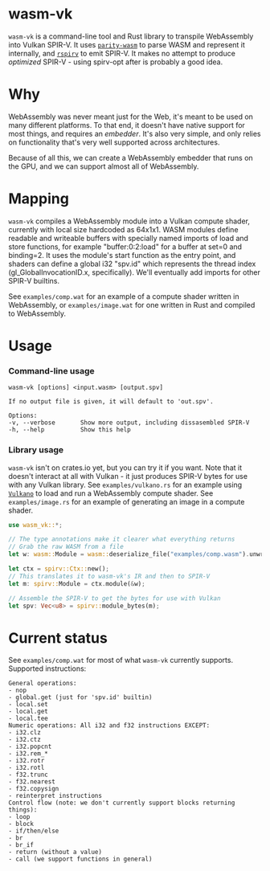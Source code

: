 # wasm-vk
`wasm-vk` is a command-line tool and Rust library to transpile WebAssembly into Vulkan SPIR-V.
It uses [`parity-wasm`](https://crates.io/crates/parity-wasm) to parse WASM and represent it internally,
and [`rspirv`](https://crates.io/crates/rspirv) to emit SPIR-V.
It makes no attempt to produce *optimized* SPIR-V - using spirv-opt after is probably a good idea.

# Why
WebAssembly was never meant just for the Web, it's meant to be used on many different platforms.
To that end, it doesn't have native support for most things, and requires an *embedder*.
It's also very simple, and only relies on functionality that's very well supported across architectures.

Because of all this, we can create a WebAssembly embedder that runs on the GPU, and we can support almost all of WebAssembly.

# Mapping
`wasm-vk` compiles a WebAssembly module into a Vulkan compute shader, currently with local size hardcoded as 64x1x1.
WASM modules define readable and writeable buffers with specially named imports of load and store functions, for example "buffer:0:2:load" for a buffer at set=0 and binding=2.
It uses the module's start function as the entry point, and shaders can define a global i32 "spv.id" which represents the thread index (gl_GlobalInvocationID.x, specifically).
We'll eventually add imports for other SPIR-V builtins.

See `examples/comp.wat` for an example of a compute shader written in WebAssembly, or `examples/image.wat` for one written in Rust and compiled to WebAssembly.

# Usage
### Command-line usage
```
wasm-vk [options] <input.wasm> [output.spv]

If no output file is given, it will default to 'out.spv'.

Options:
-v, --verbose       Show more output, including dissasembled SPIR-V
-h, --help          Show this help
```

### Library usage
`wasm-vk` isn't on crates.io yet, but you can try it if you want.
Note that it doesn't interact at all with Vulkan - it just produces SPIR-V bytes for use with any Vulkan library.
See `examples/vulkano.rs` for an example using [`Vulkano`](https://crates.io/crates/vulkano) to load and run a WebAssembly compute shader.
See `examples/image.rs` for an example of generating an image in a compute shader.

```rust
use wasm_vk::*;

// The type annotations make it clearer what everything returns
// Grab the raw WASM from a file
let w: wasm::Module = wasm::deserialize_file("examples/comp.wasm").unwrap();

let ctx = spirv::Ctx::new();
// This translates it to wasm-vk's IR and then to SPIR-V
let m: spirv::Module = ctx.module(&w);

// Assemble the SPIR-V to get the bytes for use with Vulkan
let spv: Vec<u8> = spirv::module_bytes(m);
```

# Current status
See `examples/comp.wat` for most of what `wasm-vk` currently supports.
Supported instructions:
```
General operations:
- nop
- global.get (just for 'spv.id' builtin)
- local.set
- local.get
- local.tee
Numeric operations: All i32 and f32 instructions EXCEPT:
- i32.clz
- i32.ctz
- i32.popcnt
- i32.rem_*
- i32.rotr
- i32.rotl
- f32.trunc
- f32.nearest
- f32.copysign
- reinterpret instructions
Control flow (note: we don't currently support blocks returning things):
- loop
- block
- if/then/else
- br
- br_if
- return (without a value)
- call (we support functions in general)
```
